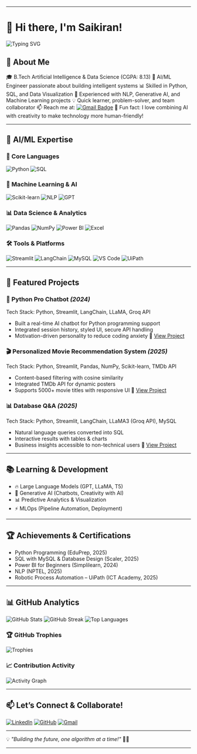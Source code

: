 

---

# 👋 Hi there, I'm Saikiran!

![Typing SVG](https://readme-typing-svg.herokuapp.com?size=22\&duration=4000\&color=1ABC9C\&lines=AI%2FML+Engineer;Data+Science+Enthusiast;Generative+AI+Explorer)

## 🧠 About Me

🎓 B.Tech Artificial Intelligence & Data Science (CGPA: 8.13)
🤖 AI/ML Engineer passionate about building intelligent systems
📊 Skilled in Python, SQL, and Data Visualization
🚀 Experienced with NLP, Generative AI, and Machine Learning projects
💡 Quick learner, problem-solver, and team collaborator
📫 Reach me at: [![Gmail Badge](https://img.shields.io/badge/-segarsaikiran11071%40gmail.com-c14438?style=flat\&logo=Gmail\&logoColor=white)](mailto:segarsaikiran11071@gmail.com)
🌟 Fun fact: I love combining AI with creativity to make technology more human-friendly!

---

## 🔬 AI/ML Expertise

### 🐍 Core Languages

![Python](https://img.shields.io/badge/Python-3776AB?style=flat\&logo=python\&logoColor=white)
![SQL](https://img.shields.io/badge/SQL-003B57?style=flat\&logo=databricks\&logoColor=white)

### 🧠 Machine Learning & AI

![Scikit-learn](https://img.shields.io/badge/Scikit--learn-F7931E?style=flat\&logo=scikitlearn\&logoColor=white)
![NLP](https://img.shields.io/badge/NLP-00A98F?style=flat\&logo=semantic-web\&logoColor=white)
![GPT](https://img.shields.io/badge/GPT%20Models-8A2BE2?style=flat\&logo=openai\&logoColor=white)

### 📊 Data Science & Analytics

![Pandas](https://img.shields.io/badge/Pandas-150458?style=flat\&logo=pandas\&logoColor=white)
![NumPy](https://img.shields.io/badge/NumPy-013243?style=flat\&logo=numpy\&logoColor=white)
![Power BI](https://img.shields.io/badge/Power%20BI-F2C811?style=flat\&logo=powerbi\&logoColor=black)
![Excel](https://img.shields.io/badge/Excel-217346?style=flat\&logo=microsoft-excel\&logoColor=white)

### 🛠️ Tools & Platforms

![Streamlit](https://img.shields.io/badge/Streamlit-FF4B4B?style=flat\&logo=streamlit\&logoColor=white)
![LangChain](https://img.shields.io/badge/LangChain-005571?style=flat\&logo=chainlink\&logoColor=white)
![MySQL](https://img.shields.io/badge/MySQL-4479A1?style=flat\&logo=mysql\&logoColor=white)
![VS Code](https://img.shields.io/badge/VS%20Code-007ACC?style=flat\&logo=visualstudiocode\&logoColor=white)
![UiPath](https://img.shields.io/badge/UiPath-FF6C37?style=flat\&logo=uipath\&logoColor=white)

---

## 🚀 Featured Projects

### 🤖 Python Pro Chatbot *(2024)*

Tech Stack: Python, Streamlit, LangChain, LLaMA, Groq API

* Built a real-time AI chatbot for Python programming support
* Integrated session history, styled UI, secure API handling
* Motivation-driven personality to reduce coding anxiety
  🔗 [View Project](https://github.com/saikiran-18/Python-Pro-Chatbot)

### 🎬 Personalized Movie Recommendation System *(2025)*

Tech Stack: Python, Streamlit, Pandas, NumPy, Scikit-learn, TMDb API

* Content-based filtering with cosine similarity
* Integrated TMDb API for dynamic posters
* Supports 5000+ movie titles with responsive UI
  🔗 [View Project](https://github.com/saikiran-18/Movie-Recommendation-System)

### 📊 Database Q&A *(2025)*

Tech Stack: Python, Streamlit, LangChain, LLaMA3 (Groq API), MySQL

* Natural language queries converted into SQL
* Interactive results with tables & charts
* Business insights accessible to non-technical users
  🔗 [View Project](https://github.com/saikiran-18/Database-QA)

---



## 📚 Learning & Development

* 🔥 Large Language Models (GPT, LLaMA, T5)
* 🌟 Generative AI (Chatbots, Creativity with AI)
* 📊 Predictive Analytics & Visualization
* ⚡ MLOps (Pipeline Automation, Deployment)

---

## 🏆 Achievements & Certifications

* Python Programming (EduPrep, 2025)
* SQL with MySQL & Database Design (Scaler, 2025)
* Power BI for Beginners (Simplilearn, 2024)
* NLP (NPTEL, 2025)
* Robotic Process Automation – UiPath (ICT Academy, 2025)

---

## 📊 GitHub Analytics

![GitHub Stats](https://github-readme-stats.vercel.app/api?username=saikiran-18\&show_icons=true\&theme=tokyonight)
![GitHub Streak](https://github-readme-streak-stats.herokuapp.com?user=saikiran-18\&theme=tokyonight\&hide_border=false)
![Top Languages](https://github-readme-stats.vercel.app/api/top-langs/?username=saikiran-18\&layout=compact\&theme=tokyonight)

### 🏆 GitHub Trophies

![Trophies](https://github-profile-trophy.vercel.app/?username=saikiran-18\&theme=onedark\&margin-w=15\&margin-h=15)

### 📈 Contribution Activity

![Activity Graph](https://github-readme-activity-graph.vercel.app/graph?username=saikiran-18\&bg_color=0D1117\&color=1abc9c\&line=1abc9c\&point=FFFFFF\&hide_border=true)

---

## 📫 Let’s Connect & Collaborate!

[![LinkedIn](https://img.shields.io/badge/LinkedIn-0A66C2?style=flat\&logo=linkedin\&logoColor=white)](https://www.linkedin.com/in/saikiran-k-832533264/)
[![GitHub](https://img.shields.io/badge/GitHub-181717?style=flat\&logo=github\&logoColor=white)](https://github.com/saikiran-18)
[![Gmail](https://img.shields.io/badge/Gmail-D14836?style=flat\&logo=gmail\&logoColor=white)](mailto:segarsaikiran11071@gmail.com)

---

💡 *"Building the future, one algorithm at a time!"* 🤖✨

---


